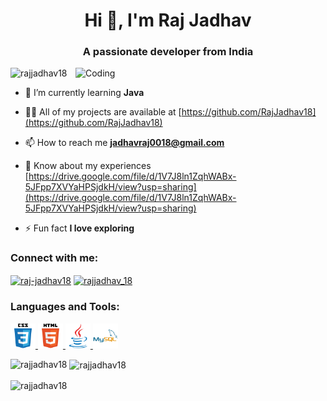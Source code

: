 <h1 align="center">Hi 👋, I'm Raj Jadhav</h1>
<h3 align="center">A passionate developer from India</h3>
<img align="right" alt="Coding" width="400" src="[https://www.google.com/url?sa=i&url=https%3A%2F%2Fwww.freepik.com%2Ffree-photos-vectors%2Fcartoon-programmer&psig=AOvVaw3RQK4zi99Sj7Y_o47VapyA&ust=1698826459783000&source=images&cd=vfe&ved=0CBIQjRxqFwoTCJDPoPjrn4IDFQAAAAAdAAAAABAE](https://img.freepik.com/free-vector/hand-drawn-flat-design-devops-illustration_23-2149387396.jpg?size=626&ext=jpg)">

<p align="left"> <img src="https://komarev.com/ghpvc/?username=rajjadhav18&label=Profile%20views&color=0e75b6&style=flat" alt="rajjadhav18" /> </p>

- 🌱 I’m currently learning **Java**

- 👨‍💻 All of my projects are available at [https://github.com/RajJadhav18](https://github.com/RajJadhav18)

- 📫 How to reach me **jadhavraj0018@gmail.com**

- 📄 Know about my experiences [https://drive.google.com/file/d/1V7J8ln1ZqhWABx-5JFpp7XVYaHPSjdkH/view?usp=sharing](https://drive.google.com/file/d/1V7J8ln1ZqhWABx-5JFpp7XVYaHPSjdkH/view?usp=sharing)

- ⚡ Fun fact **I love exploring**

<h3 align="left">Connect with me:</h3>
<p align="left">
<a href="https://linkedin.com/in/raj-jadhav18" target="blank"><img align="center" src="https://raw.githubusercontent.com/rahuldkjain/github-profile-readme-generator/master/src/images/icons/Social/linked-in-alt.svg" alt="raj-jadhav18" height="30" width="40" /></a>
<a href="https://instagram.com/rajjadhav_18" target="blank"><img align="center" src="https://raw.githubusercontent.com/rahuldkjain/github-profile-readme-generator/master/src/images/icons/Social/instagram.svg" alt="rajjadhav_18" height="30" width="40" /></a>
</p>

<h3 align="left">Languages and Tools:</h3>
<p align="left"> <a href="https://www.w3schools.com/css/" target="_blank" rel="noreferrer"> <img src="https://raw.githubusercontent.com/devicons/devicon/master/icons/css3/css3-original-wordmark.svg" alt="css3" width="40" height="40"/> </a> <a href="https://www.w3.org/html/" target="_blank" rel="noreferrer"> <img src="https://raw.githubusercontent.com/devicons/devicon/master/icons/html5/html5-original-wordmark.svg" alt="html5" width="40" height="40"/> </a> <a href="https://www.java.com" target="_blank" rel="noreferrer"> <img src="https://raw.githubusercontent.com/devicons/devicon/master/icons/java/java-original.svg" alt="java" width="40" height="40"/> </a> <a href="https://www.mysql.com/" target="_blank" rel="noreferrer"> <img src="https://raw.githubusercontent.com/devicons/devicon/master/icons/mysql/mysql-original-wordmark.svg" alt="mysql" width="40" height="40"/> </a> </p>

<p><img align="left" src="https://github-readme-stats.vercel.app/api/top-langs?username=rajjadhav18&show_icons=true&locale=en&layout=compact" alt="rajjadhav18" /></p>

<p>&nbsp;<img align="center" src="https://github-readme-stats.vercel.app/api?username=rajjadhav18&show_icons=true&locale=en" alt="rajjadhav18" /></p>

<p><img align="center" src="https://github-readme-streak-stats.herokuapp.com/?user=rajjadhav18&" alt="rajjadhav18" /></p>
